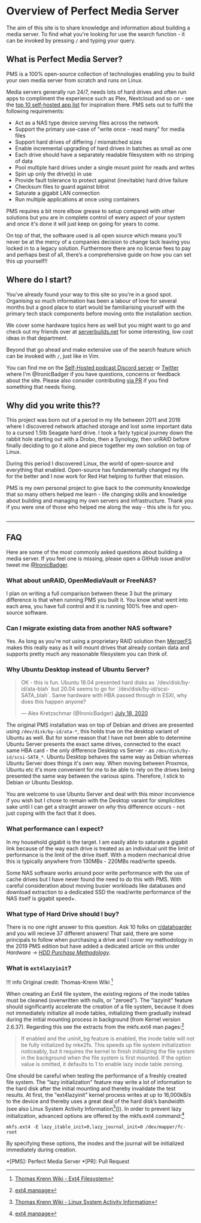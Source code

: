# Overview of Perfect Media Server

The aim of this site is to share knowledge and information about building a media server. To find what you're looking for use the search function - it can be invoked by pressing `/` and typing your query.

## What is Perfect Media Server?

PMS is a 100% open-source collection of technologies enabling you to build your own media server from scratch and runs on Linux.

Media servers generally run 24/7, needs lots of hard drives and often run apps to compliment the experience such as Plex, Nextcloud and so on - see the [top 10 self-hosted app list](../day-two/top10apps.md) for inspiration there. PMS sets out to fulfil the following requirements:

* Act as a NAS type device serving files across the network
* Support the primary use-case of "write once - read many" for media files
* Support hard drives of differing / mismatched sizes
* Enable incremental upgrading of hard drives in batches as small as one
* Each drive should have a separately readable filesystem with no striping of data
* Pool multiple hard drives under a single mount point for reads and writes
* Spin up only the drive(s) in use
* Provide fault tolerance to protect against (inevitable) hard drive failure
* Checksum files to guard against bitrot
* Saturate a gigabit LAN connection
* Run multiple applications at once using containers

PMS requires a bit more elbow grease to setup compared with other solutions but you are in complete control of every aspect of your system and once it's done it will just keep on going for years to come. 

On top of that, the software used is all open source which means you'll never be at the mercy of a companies decision to change tack leaving you locked in to a legacy solution. Furthermore there are no license fees to pay and perhaps best of all, there’s a comprehensive guide on how you can set this up yourself!!

## Where do I start?

You've already found your way to this site so you're in a good spot. Organising so much information has been a labour of love for several months but a good place to start would be familiarising yourself with the primary tech stack components before moving onto the installation section.

We cover some hardware topics here as well but you might want to go and check out my friends over at [serverbuilds.net](https://serverbuilds.net) for some interesting, low cost ideas in that department.

Beyond that go ahead and make extensive use of the search feature which can be invoked with `/`, just like in Vim.

You can find me on the [Self-Hosted podcast Discord server](https://discord.gg/efhGsp75dx) or [Twitter](https://twitter.com/ironicbadger) where I'm @IronicBadger if you have questions, concerns or feedback about the site. Please also consider contributing [via PR](https://github.com/IronicBadger/pms-wiki/) if you find something that needs fixing.

## Why did you write this??

This project was born out of a period in my life between 2011 and 2016 where I discovered network attached storage and lost some important data to a cursed 1.5tb Seagate hard drive. I took a fairly typical journey down the rabbit hole starting out with a Drobo, then a Synology, then unRAID before finally deciding to go it alone and piece together my own solution on top of Linux.

During this period I discovered Linux, the world of open-source and everything that enabled. Open-source has fundamentally changed my life for the better and I now work for Red Hat helping to further that mission. 

PMS is my own personal project to give back to the community knowledge that so many others helped me learn - life changing skills and knowledge about building and managing my own servers and infrastructure. Thank you if you were one of those who helped me along the way - this site is for you.
##
- - -

## FAQ

Here are some of the most commonly asked questions about building a media server. If you feel one is missing, please open a GitHub issue and/or tweet me [@IronicBadger](https://twitter.com/ironicbadger).

### What about unRAID, OpenMediaVault or FreeNAS?

I plan on writing a full comparison between these 3 but the primary difference is that when running PMS you built it. You know what went into each area, you have full control and it is running 100% free and open-source software.

### Can I migrate existing data from another NAS software?

Yes. As long as you're not using a proprietary RAID solution then [MergerFS](../tech-stack/mergerfs.md) makes this really easy as it will mount drives that already contain data and supports pretty much any reasonable filesystem you can think of.

### Why Ubuntu Desktop instead of Ubuntu Server?

<blockquote class="twitter-tweet"><p lang="en" dir="ltr">OK - this is fun. Ubuntu 18.04 presented hard disks as `/dev/disk/by-id/ata-blah` but 20.04 seems to go for `/dev/disk/by-id/scsi-SATA_blah`. Same hardware with HBA passed through in ESXI, why does this happen anyone?</p>&mdash; Alex Kretzschmar (@IronicBadger) <a href="https://twitter.com/IronicBadger/status/1284339126473564162?ref_src=twsrc%5Etfw">July 18, 2020</a></blockquote> <script async src="https://platform.twitter.com/widgets.js" charset="utf-8"></script>

The original PMS installation was on top of Debian and drives are presented using `/dev/disk/by-id/ata-*`, this holds true on the desktop variant of Ubuntu as well. But for some reason that I have not been able to determine Ubuntu Server presents the exact same drives, connected to the exact same HBA card - the only difference Desktop vs Server - as `/dev/disk/by-id/scsi-SATA_*`. Ubuntu Desktop behaves the same way as Debian whereas Ubuntu Server does things it's own way. When moving between Proxmox, Ubuntu etc it's more convenient for me to be able to rely on the drives being presented the same way between the various spins. Therefore, I stick to Debian or Ubuntu Desktop.

You are welcome to use Ubuntu Server and deal with this minor inconvience if you wish but I chose to remain with the Desktop varaint for simplicities sake until I can get a straight answer on *why* this difference occurs - not just coping with the fact that it does.

### What performance can I expect?

In my household gigabit is the target. I am easily able to saturate a gigabit link because of the way each drive is treated as an individual unit the limit of performance is the limit of the drive itself. With a modern mechanical drive this is typically anywhere from 130MBs - 220MBs read/write speeds.

Some NAS software works around poor write performance with the use of cache drives but I have never found the need to do this with PMS. With careful consideration about moving busier workloads like databases and download extraction to a dedicated SSD the read/write performance of the NAS itself is gigabit speed+.

### What type of Hard Drive should I buy?

There is no one right answer to this question. Ask 10 folks on [r/datahoarder](https://www.reddit.com/r/DataHoarder/) and you will recieve 37 different answers! That said, there are some principals to follow when purchasing a drive and I cover my methodology in the 2019 PMS edition but have added a dedicated article on this under *Hardware -> [HDD Purchase Methodology](../hardware/hdd-purchase-methodology.md)*.

### What is `ext4lazyinit`?

!!! info
    Original credit: Thomas-Krenn Wiki [^1]

When creating an Ext4 file system, the existing regions of the inode tables must be cleaned (overwritten with nulls, or "zeroed"). The "lazyinit" feature should significantly accelerate the creation of a file system, because it does not immediately initialize all inode tables, initializing them gradually instead during the initial mounting process in background (from Kernel version 2.6.37). Regarding this see the extracts from the mkfs.ext4 man pages:[^2]

> If enabled and the uninit_bg feature is enabled, the inode table will not be fully initialized by mke2fs. This speeds up file system initialization noticeably, but it requires the kernel to finish initializing the file system in the background when the file system is first mounted. If the option value is omitted, it defaults to 1 to enable lazy inode table zeroing.

One should be careful when testing the performance of a freshly created file system. The "lazy initialization" feature may write a lot of information to the hard disk after the initial mounting and thereby invalidate the test results. At first, the "ext4lazyinit" kernel process writes at up to 16,000kB/s to the device and thereby uses a great deal of the hard disk’s bandwidth (see also Linux System Activity Information[^3]()). In order to prevent lazy initialization, advanced options are offered by the mkfs.ext4 command:[^2]

    mkfs.ext4 -E lazy_itable_init=0,lazy_journal_init=0 /dev/mapper/fc-root

By specifying these options, the inodes and the journal will be initialized immediately during creation.

[^1]: [Thomas Krenn Wiki - Ext4 Filesystem](https://www.thomas-krenn.com/en/wiki/Ext4_Filesystem)
[^2]: [ext4 manpage](https://linux.die.net/man/8/mkfs.ext4)
[^3]: [Thomas Krenn Wiki - Linux System Activity Information](https://www.thomas-krenn.com/en/wiki/Collect_and_report_Linux_System_Activity_Information_with_sar?xtxsearchselecthit=1)

*[PMS]: Perfect Media Server
*[PR]: Pull Request
